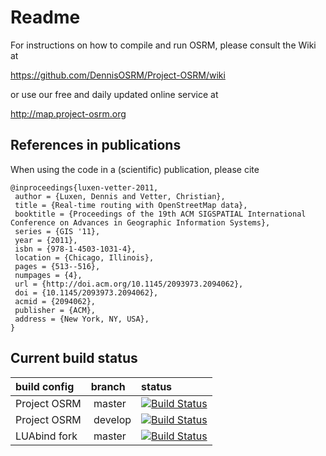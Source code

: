 # Readme

For instructions on how to compile and run OSRM, please consult the Wiki at

https://github.com/DennisOSRM/Project-OSRM/wiki

or use our free and daily updated online service at

http://map.project-osrm.org

## References in publications

When using the code in a (scientific) publication, please cite

```
@inproceedings{luxen-vetter-2011,
 author = {Luxen, Dennis and Vetter, Christian},
 title = {Real-time routing with OpenStreetMap data},
 booktitle = {Proceedings of the 19th ACM SIGSPATIAL International Conference on Advances in Geographic Information Systems},
 series = {GIS '11},
 year = {2011},
 isbn = {978-1-4503-1031-4},
 location = {Chicago, Illinois},
 pages = {513--516},
 numpages = {4},
 url = {http://doi.acm.org/10.1145/2093973.2094062},
 doi = {10.1145/2093973.2094062},
 acmid = {2094062},
 publisher = {ACM},
 address = {New York, NY, USA},
}
```

## Current build status

| build config |  branch | status |
|:-------------|:--------|:------------|
| Project OSRM | master  | [![Build Status](https://travis-ci.org/DennisOSRM/Project-OSRM.png?branch=master)](https://travis-ci.org/DennisOSRM/Project-OSRM) |
| Project OSRM | develop | [![Build Status](https://travis-ci.org/DennisOSRM/Project-OSRM.png?branch=develop)](https://travis-ci.org/DennisOSRM/Project-OSRM) |
| LUAbind fork | master  | [![Build Status](https://travis-ci.org/DennisOSRM/luabind.png?branch=master)](https://travis-ci.org/DennisOSRM/luabind) |
